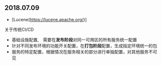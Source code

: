 
## 2018.07.09

- [Lucene(https://lucene.apache.org/)]

关于传统CI/CD

- 基础设施配置,　需要在**发布阶段**对同一可用区的所有服务统一配置
- 针对不同发布环境的功能开关配置，在**打包阶段**配置，生成指定环境统一的包
- 服务的特定配置，根据情况在服务相关的部分进行单独配置，对其他服务不可见